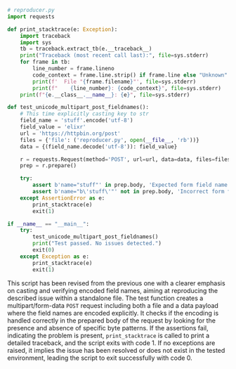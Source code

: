 ```python
# reproducer.py
import requests

def print_stacktrace(e: Exception):
    import traceback
    import sys
    tb = traceback.extract_tb(e.__traceback__)
    print("Traceback (most recent call last):", file=sys.stderr)
    for frame in tb:
        line_number = frame.lineno
        code_context = frame.line.strip() if frame.line else "Unknown"
        print(f'  File "{frame.filename}"', file=sys.stderr)
        print(f"    {line_number}: {code_context}", file=sys.stderr)
    print(f"{e.__class__.__name__}: {e}", file=sys.stderr)

def test_unicode_multipart_post_fieldnames():
    # This time explicitly casting key to str
    field_name = 'stuff'.encode('utf-8')
    field_value = 'elixr'
    url = 'https://httpbin.org/post'
    files = {'file': ('reproducer.py', open(__file__, 'rb'))}
    data = {(field_name.decode('utf-8')): field_value}

    r = requests.Request(method='POST', url=url, data=data, files=files)
    prep = r.prepare()

    try:
        assert b'name="stuff"' in prep.body, 'Expected form field name not found in request body.'
        assert b'name="b\'stuff\'"' not in prep.body, 'Incorrect form field name encoding detected.'
    except AssertionError as e:
        print_stacktrace(e)
        exit(1)

if __name__ == "__main__":
    try:
        test_unicode_multipart_post_fieldnames()
        print("Test passed. No issues detected.")
        exit(0)
    except Exception as e:
        print_stacktrace(e)
        exit(1)
```
This script has been revised from the previous one with a clearer emphasis on casting and verifying encoded field names, aiming at reproducing the described issue within a standalone file. The test function creates a multipart/form-data `POST` request including both a file and a data payload where the field names are encoded explicitly. It checks if the encoding is handled correctly in the prepared body of the request by looking for the presence and absence of specific byte patterns. If the assertions fail, indicating the problem is present, `print_stacktrace` is called to print a detailed traceback, and the script exits with code 1. If no exceptions are raised, it implies the issue has been resolved or does not exist in the tested environment, leading the script to exit successfully with code 0.